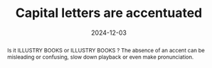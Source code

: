 ---
Rubrique: Typography
title: Capital letters are accentuated
abstract: Is it ILLUSTRY BOOKS or ILLUSTRY BOOKS&nbsp;? The absence of an accent can be misleading or confusing, slow down playback or even make pronunciation.
categories:
  - contents
agrege: O0000-E080
opquast: N/A
indiceebook: "80"
description: Rule 080
before: "079"
weight: "080"
after: "081"
actif: "1"
layout: rules
date: 2024-12-03
tags:
  - Accessibility
  - View
  - Readability
objectif:
  - Do not slow down or clutter
  - Ensure correct pronunciation by synthetic voice
Meo:
  - The proofreading by a trained person in the text correction will ensure a high level of quality of your text. The modern word processing and editing software all have a spelling correction.
Controle:
  - At each stage of the editorial process, make sure the text is integrated. It is possible to carry out semi-automatic controls thanks to different solutions based on the language study.
epubcheck: false
ace: false
humancheck: true
ReadiumGoToolkit: null
Source:
  - "[currency symbol] SNE"
Referentiel:
  - "[Web Content Accessibility Guidelines (WCAG)](https://www.w3.org/WAI/standards-guidelines/wcag/)"
steps:
  - Design
  - Editorial
---